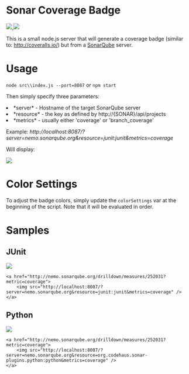 # Sonar Coverage Badge

<a href="https://travis-ci.org/xeb/sonar-coverage-badge">
<img src="https://api.travis-ci.org/xeb/sonar-coverage-badge.svg?branch=master" />
</a><a href="http://sonar.epicapp.com/dashboard/index/1">
<img src="http://sonarcovbadge.epicapp.com/?server=sonar.epicapp.com&resource=sonar-coverage-badge&metrics=coverage&2=4" />
</a>

This is a small node.js server that will generate a coverage badge (similar to: http://coveralls.io/) but from a <a href="http://sonarqube.org">SonarQube</a> server.

# Usage

```node src\\index.js --port=8087```
or
```npm start```

Then simply specify three parameters:
<li> *server* - Hostname of the target SonarQube server</li>
<li> *resource* - the key as defined by http://{SONAR}/api/projects </li>
<li> *metrics* - usually either 'coverage' or 'branch_coverage' </li>

Example:
*http://localhost:8087/?server=nemo.sonarqube.org&resource=junit:junit&metrics=coverage*

Will display:

<img src="http://sonarcovbadge.epicapp.com/?server=nemo.sonarqube.org&resource=org.codehaus.sonar-plugins.php:parent&metrics=coverage" />


# Color Settings
To adjust the badge colors, simply update the ```colorSettings``` var at the beginning of the script.  Note that it will be evaluated in order.


# Samples

## JUnit

<a href="http://nemo.sonarqube.org/drilldown/measures/252031?metric=coverage">
	<img src="http://sonarcovbadge.epicapp.com/?server=nemo.sonarqube.org&resource=junit:junit&metrics=coverage" />
</a>

```
<a href="http://nemo.sonarqube.org/drilldown/measures/252031?metric=coverage">
	<img src="http://localhost:8087/?server=nemo.sonarqube.org&resource=junit:junit&metrics=coverage" />
</a>
```

## Python

<a href="http://nemo.sonarqube.org/drilldown/measures/690819?metric=coverage">
	<img src="http://sonarcovbadge.epicapp.com/?server=nemo.sonarqube.org&resource=org.codehaus.sonar-plugins.python:python&metrics=coverage" />
</a>

```
<a href="http://nemo.sonarqube.org/drilldown/measures/252031?metric=coverage">
	<img src="http://localhost:8087/?server=nemo.sonarqube.org&resource=org.codehaus.sonar-plugins.python:python&metrics=coverage" />
</a>
```
